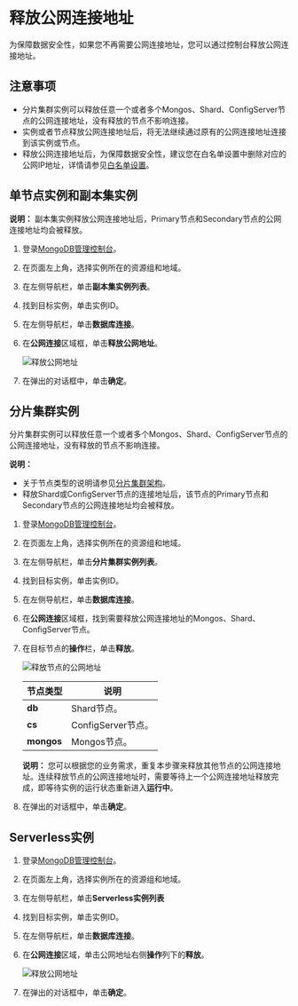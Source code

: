 # 释放公网连接地址

为保障数据安全性，如果您不再需要公网连接地址，您可以通过控制台释放公网连接地址。

## 注意事项

-   分片集群实例可以释放任意一个或者多个Mongos、Shard、ConfigServer节点的公网连接地址，没有释放的节点不影响连接。
-   实例或者节点释放公网连接地址后，将无法继续通过原有的公网连接地址连接到该实例或节点。
-   释放公网连接地址后，为保障数据安全性，建议您在白名单设置中删除对应的公网IP地址，详情请参见[白名单设置](/cn.zh-CN/副本集快速入门/设置白名单.md)。

## 单节点实例和副本集实例

**说明：** 副本集实例释放公网连接地址后，Primary节点和Secondary节点的公网连接地址均会被释放。

1.  登录[MongoDB管理控制台](https://mongodb.console.aliyun.com/)。

2.  在页面左上角，选择实例所在的资源组和地域。

3.  在左侧导航栏，单击**副本集实例列表**。

4.  找到目标实例，单击实例ID。

5.  在左侧导航栏，单击**数据库连接**。

6.  在**公网连接**区域框，单击**释放公网地址**。

    ![释放公网地址](https://static-aliyun-doc.oss-cn-hangzhou.aliyuncs.com/assets/img/zh-CN/4646819951/p37322.png)

7.  在弹出的对话框中，单击**确定**。


## 分片集群实例

分片集群实例可以释放任意一个或者多个Mongos、Shard、ConfigServer节点的公网连接地址，没有释放的节点不影响连接。

**说明：**

-   关于节点类型的说明请参见[分片集群架构](/cn.zh-CN/产品简介/系统架构/分片集群架构.md)。
-   释放Shard或ConfigServer节点的连接地址后，该节点的Primary节点和Secondary节点的公网连接地址均会被释放。

1.  登录[MongoDB管理控制台](https://mongodb.console.aliyun.com/)。

2.  在页面左上角，选择实例所在的资源组和地域。

3.  在左侧导航栏，单击**分片集群实例列表**。

4.  找到目标实例，单击实例ID。

5.  在左侧导航栏，单击**数据库连接**。

6.  在**公网连接**区域框，找到需要释放公网连接地址的Mongos、Shard、ConfigServer节点。

7.  在目标节点的**操作**栏，单击**释放**。

    ![释放节点的公网地址](https://static-aliyun-doc.oss-cn-hangzhou.aliyuncs.com/assets/img/zh-CN/4646819951/p13376.png)

    |节点类型|说明|
    |----|--|
    |**db**|Shard节点。|
    |**cs**|ConfigServer节点。|
    |**mongos**|Mongos节点。|

    **说明：** 您可以根据您的业务需求，重复本步骤来释放其他节点的公网连接地址。连续释放节点的公网连接地址时，需要等待上一个公网连接地址释放完成，即等待实例的运行状态重新进入**运行中**。

8.  在弹出的对话框中，单击**确定**。


## Serverless实例

1.  登录[MongoDB管理控制台](https://mongodb.console.aliyun.com/)。

2.  在页面左上角，选择实例所在的资源组和地域。

3.  在左侧导航栏，单击**Serverless实例列表**

4.  找到目标实例，单击实例ID。

5.  在左侧导航栏，单击**数据库连接**。

6.  在**公网连接**区域，单击公网地址右侧**操作**列下的**释放**。

    ![释放公网地址](https://static-aliyun-doc.oss-cn-hangzhou.aliyuncs.com/assets/img/zh-CN/4483711061/p170497.png)

7.  在弹出的对话框中，单击**确定**。


